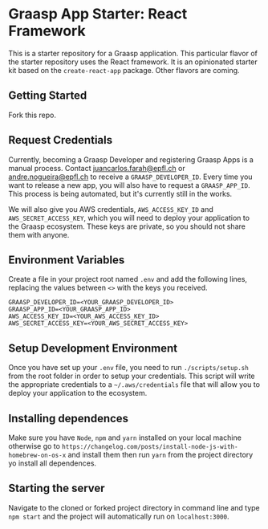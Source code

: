 # Graasp App Starter: React Framework

This is a starter repository for a Graasp application. This particular flavor of the starter
repository uses the React framework. It is an opinionated starter kit based on the `create-react-app`
package. Other flavors are coming.

## Getting Started

Fork this repo.

## Request Credentials

Currently, becoming a Graasp Developer and registering Graasp Apps is a manual process. Contact
juancarlos.farah@epfl.ch or andre.nogueira@epfl.ch to receive a `GRAASP_DEVELOPER_ID`. Every time
you want to release a new app, you will also have to request a `GRAASP_APP_ID`. This process is
being automated, but it's currently still in the works.

We will also give you AWS credentials, `AWS_ACCESS_KEY_ID` and `AWS_SECRET_ACCESS_KEY`, which you
will need to deploy your application to the Graasp ecosystem. These keys are private, so you should
not share them with anyone.

## Environment Variables

Create a file in your project root named `.env` and add the following lines, replacing the values
between `<>` with the keys you received.

```
GRAASP_DEVELOPER_ID=<YOUR_GRAASP_DEVELOPER_ID>
GRAASP_APP_ID=<YOUR_GRAASP_APP_ID>
AWS_ACCESS_KEY_ID=<YOUR_AWS_ACCESS_KEY_ID>
AWS_SECRET_ACCESS_KEY=<YOUR_AWS_SECRET_ACCESS_KEY>
```

## Setup Development Environment

Once you have set up your `.env` file, you need to run `./scripts/setup.sh` from the root folder in
order to setup your credentials. This script will write the appropriate credentials to a
`~/.aws/credentials` file that will allow you to deploy your application to the ecosystem.


## Installing dependences

Make sure you have `Node`, `npm` and `yarn` installed on your local machine otherwise go to
`https://changelog.com/posts/install-node-js-with-homebrew-on-os-x` and install them then run `yarn` from the project directory yo install all dependences.

## Starting the server

Navigate to the cloned or forked project directory in command line and type `npm start` and the project will automatically run on `localhost:3000`.
